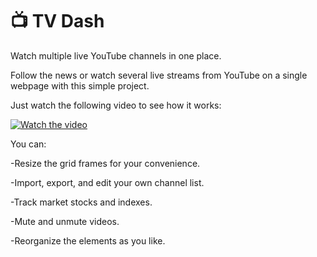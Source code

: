 # 📺 TV Dash
Watch multiple live YouTube channels in one place.

Follow the news or watch several live streams from YouTube on a single webpage with this simple project.

Just watch the following video to see how it works:

  [![Watch the video](https://img.youtube.com/vi/87D_MNrtBYs/maxresdefault.jpg)](https://youtu.be/87D_MNrtBYs)


  You can:

  -Resize the grid frames for your convenience. 

  -Import, export, and edit your own channel list.

  -Track market stocks and indexes.

  -Mute and unmute videos.

  -Reorganize the elements as you like.
